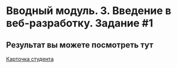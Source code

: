 # Вводный модуль. 3. Введение в веб-разработку. Задание #1

## Результат вы можете посмотреть тут

[Карточка студента](https://nikitakochunov.github.io/student-card/)
